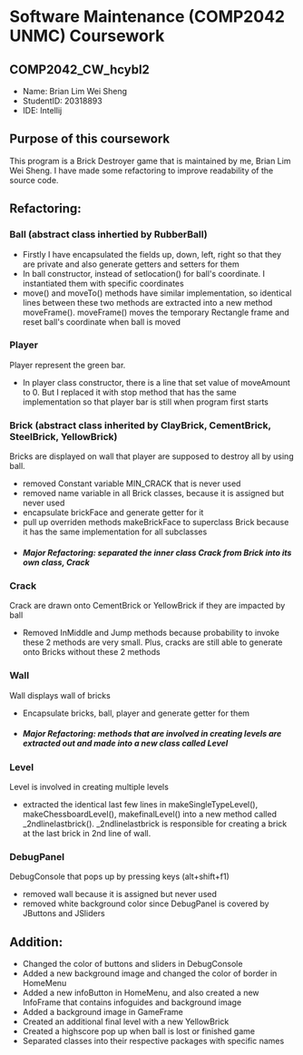 # Software Maintenance (COMP2042 UNMC) Coursework  
## COMP2042_CW_hcybl2

- Name: Brian Lim Wei Sheng
- StudentID: 20318893
- IDE: Intellij

## Purpose of this coursework
This program is a Brick Destroyer game that is maintained by me, Brian Lim Wei Sheng. I have made some refactoring to improve readability of the source code.

## Refactoring:
### Ball (abstract class inhertied by RubberBall)
* Firstly I have encapsulated the fields up, down, left, right so that they are private and also generate getters and setters for them
* In ball constructor, instead of setlocation() for ball's coordinate. I instantiated them with specific coordinates
* move() and moveTo() methods have similar implementation, so identical lines between these two methods are extracted into a new method moveFrame(). moveFrame() moves the temporary Rectangle frame and reset ball's coordinate when ball is moved
 

### Player 
Player represent the green bar.
* In player class constructor, there is a line that set value of moveAmount to 0. But I replaced it with stop method that has the same implementation so that player bar is still when program first starts


### Brick (abstract class inherited by ClayBrick, CementBrick, SteelBrick, YellowBrick)
Bricks are displayed on wall that player are supposed to destroy all by using ball.
* removed Constant variable MIN_CRACK that is never used
* removed name variable in all Brick classes, because it is assigned but never used
* encapsulate brickFace and generate getter for it
* pull up overriden methods makeBrickFace to superclass Brick because it has the same implementation for all subclasses
* ##### Major Refactoring: separated the inner class Crack from Brick into its own class, Crack 


### Crack
Crack are drawn onto CementBrick or YellowBrick if they are impacted by ball
* Removed InMiddle and Jump methods because probability to invoke these 2 methods are very small. Plus, cracks are still able to generate onto Bricks without these 2 methods


### Wall
Wall displays wall of bricks
* Encapsulate bricks, ball, player and generate getter for them
* ##### Major Refactoring: methods that are involved in creating levels are extracted out and made into a new class called Level


### Level
Level is involved in creating multiple levels
* extracted the identical last few lines in makeSingleTypeLevel(), makeChessboardLevel(), makefinalLevel() into a new method called _2ndlinelastbrick(). _2ndlinelastbrick is responsible for creating a brick at the last brick in 2nd line of wall.
 

### DebugPanel
DebugConsole that pops up by pressing keys (alt+shift+f1)
* removed wall because it is assigned but never used
* removed white background color since DebugPanel is covered by JButtons and JSliders


## Addition:
* Changed the color of buttons and sliders in DebugConsole
* Added a new background image and changed the color of border in HomeMenu
* Added a new infoButton in HomeMenu, and also created a new InfoFrame that contains infoguides and background image
* Added a background image in GameFrame
* Created an additional final level with a new YellowBrick
* Created a highscore pop up when ball is lost or finished game
* Separated classes into their respective packages with specific names








